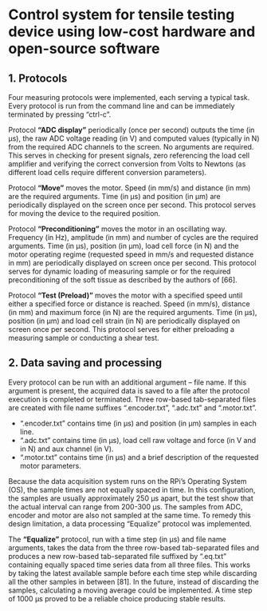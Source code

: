 # Control system for tensile testing device using low-cost hardware and open-source software
## 1. Protocols
Four measuring protocols were implemented, each serving a typical task. Every protocol is run from the command line and can be immediately terminated by pressing “ctrl-c”.

Protocol **“ADC display”** periodically (once per second) outputs the time (in µs), the raw ADC voltage reading (in V) and computed values (typically in N) from the required ADC channels to the screen. No arguments are required. This serves in checking for present signals, zero referencing the load cell amplifier and verifying the correct conversion from Volts to Newtons (as different load cells require different conversion parameters).

Protocol **“Move”** moves the motor. Speed (in mm/s) and distance (in mm) are the required arguments. Time (in µs) and position (in µm) are periodically displayed on the screen once per second. This protocol serves for moving the device to the required position.

Protocol **“Preconditioning”** moves the motor in an oscillating way. Frequency (in Hz), amplitude (in mm) and number of cycles are the required arguments. Time (in µs), position (in µm), load cell force (in N) and the motor operating regime (requested speed in mm/s and requested distance in mm) are periodically displayed on screen once per second. This protocol serves for dynamic loading of measuring sample or for the required preconditioning of the soft tissue as described by the authors of [66].

Protocol **“Test (Preload)”** moves the motor with a specified speed until either a specified force or distance is reached. Speed (in mm/s), distance (in mm) and maximum force (in N) are the required arguments. Time (in µs), position (in µm) and load cell strain (in N) are periodically displayed on screen once per second. This protocol serves for either preloading a measuring sample or conducting a shear test.

## 2. Data saving and processing
Every protocol can be run with an additional argument – file name. If this argument is present, the acquired data is saved to a file after the protocol execution is completed or terminated. Three row-based tab-separated files are created with file name suffixes “.encoder.txt”, “.adc.txt” and “.motor.txt”.
* “.encoder.txt” contains time (in µs) and position (in µm) samples in each line.
* “.adc.txt” contains time (in µs), load cell raw voltage and force (in V and in N) and aux channel (in V).
* “.motor.txt” contains time (in µs) and a brief description of the requested motor parameters.

Because the data acquisition system runs on the RPi’s Operating System (OS), the sample times are not equally spaced in time. In this configuration, the samples are usually approximately 250 µs apart, but the test show that the actual interval can range from 200-300 µs. The samples from ADC, encoder and motor are also not sampled at the same time. To remedy this design limitation, a data processing “Equalize” protocol was implemented.

The **“Equalize”** protocol, run with a time step (in µs) and file name arguments, takes the data from the three row-based tab-separated files and produces a new row-based tab-separated file suffixed by “.eq.txt” containing equally spaced time series data from all three files. This works by taking the latest available sample before each time step while discarding all the other samples in between [81]. In the future, instead of discarding the samples, calculating a moving average could be implemented. A time step of 1000 µs proved to be a reliable choice producing stable results.
